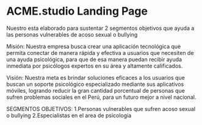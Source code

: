 # ACME.studio Landing Page
Nuestro esta elaborado para sustentar 2 segmentos objetivos que ayuda a las personas vulnerables de acoso sexual o bullying

Misión:
Nuestra empresa busca crear una aplicación tecnológica que permita conectar de manera rápida y efectiva a usuarios que necesiten de una ayuda psicológica, para que de esa manera puedan recibir ayuda inmediata por psicólogos expertos en su área y altamente calificados.

Visión:
Nuestra meta es brindar soluciones eficaces a los usuarios que buscan un soporte psicológico especializado mediante sus aplicativos móviles, logrando reducir la gran cantidad porcentual de personas que sufren problemas sociales en el Perú, para un futuro mejor a nivel nacional.

SEGMENTOS OBJETIVOS:
1.Personas vulnerables que sufren acoso sexual o bullying
2.Especialistas en el area de psicologia
